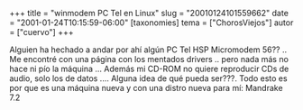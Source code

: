 +++
title = "winmodem PC Tel en Linux"
slug = "20010124101559662"
date = "2001-01-24T10:15:59-06:00"
[taxonomies]
tema = ["ChorosViejos"]
autor = ["cuervo"]
+++

Alguien ha hechado a andar por ahí algún PC Tel HSP Micromodem 56?? ..
Me encontré con una página con los mentados drivers .. pero nada más no
hace ni pío la máquina ... Además mi CD-ROM no quiere reproducir CDs de
audio, solo los de datos .... Alguna idea de qué pueda ser???. Todo esto
es por que es una máquina nueva y con una distro nueva para mí: Mandrake
7.2

